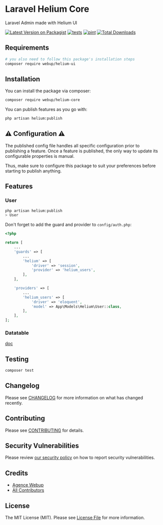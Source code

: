 # Laravel Helium Core

Laravel Admin made with Helium UI

[![Latest Version on Packagist](https://img.shields.io/packagist/v/webup/helium-core.svg?style=flat-square)](https://packagist.org/packages/webup/helium-core)
[![tests](https://github.com/agence-webup/helium-core/actions/workflows/tests.yml/badge.svg?branch=main)](https://github.com/agence-webup/helium-core/actions/workflows/tests.yml)
[![pint](https://github.com/agence-webup/helium-core/actions/workflows/pint.yml/badge.svg?branch=main)](https://github.com/agence-webup/helium-core/actions/workflows/pint.yml)
[![Total Downloads](https://img.shields.io/packagist/dt/webup/helium-core.svg?style=flat-square)](https://packagist.org/packages/webup/helium-core)

## Requirements

```bash
# you also need to follow this package's installation steps
composer require webup/helium-ui
```

## Installation

You can install the package via composer:

```bash
composer require webup/helium-core
```

You can publish features as you go with:

```bash
php artisan helium:publish
```

## :warning: Configuration :warning:

The published config file handles all specific configuration prior to publishing a feature.
Once a feature is published, the only way to update its configurable properties is manual.

Thus, make sure to configure this package to suit your preferences before starting to publish anything.

## Features

### User

```bash
php artisan helium:publish
> User
```

Don't forget to add the guard and provider to `config/auth.php`:
```php
<?php

return [
    ...
    'guards' => [
        ...
        'helium' => [
            'driver' => 'session',
            'provider' => 'helium_users',
        ],
    ],

    'providers' => [
        ...
        'helium_users' => [
            'driver' => 'eloquent',
            'model' => App\Models\Helium\User::class,
        ],
    ],
];
```

### Datatable

[doc](docs/datatable.md)

## Testing

```bash
composer test
```

## Changelog

Please see [CHANGELOG](CHANGELOG.md) for more information on what has changed recently.

## Contributing

Please see [CONTRIBUTING](CONTRIBUTING.md) for details.

## Security Vulnerabilities

Please review [our security policy](../../security/policy) on how to report security vulnerabilities.

## Credits

- [Agence Webup](https://github.com/agence-webup)
- [All Contributors](../../contributors)

## License

The MIT License (MIT). Please see [License File](LICENSE.md) for more information.
